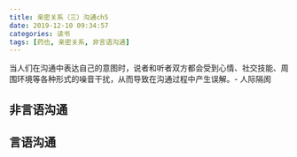 ```yaml
---
title: 亲密关系（三）沟通ch5
date: 2019-12-10 09:34:57
categories: 读书
tags: [药也, 亲密关系, 非言语沟通]
---
```

当人们在沟通中表达自己的意图时，说者和听者双方都会受到心情、社交技能、周围环境等各种形式的噪音干扰，从而导致在沟通过程中产生误解。- 人际隔阂
<!--more-->

## 非言语沟通
## 言语沟通
